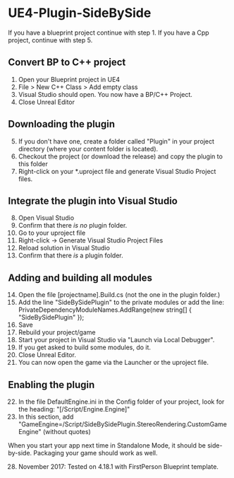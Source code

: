# UE4-Plugin-SideBySide

If you have a blueprint project continue with step 1.
If you have a Cpp project, continue with step 5.

## Convert BP to C++ project
1. Open your Blueprint project in UE4
2. File > New C++ Class > Add empty class
3. Visual Studio should open. You now have a BP/C++ Project.
4. Close Unreal Editor

## Downloading the plugin
5. If you don't have one, create a folder called "Plugin" in your project directory (where your content folder is located).
6. Checkout the project (or download the release) and copy the plugin to this folder
7. Right-click on your *.uproject  file and generate Visual Studio Project files.

## Integrate the plugin into Visual Studio
8. Open Visual Studio
9. Confirm that there _is no_ plugin folder.
10. Go to your uproject file
11. Right-click -> Generate Visual Studio Project Files
12. Reload solution in Visual Studio
13. Confirm that there _is_ a plugin folder.

## Adding and building all modules
14. Open the file [projectname].Build.cs (not the one in the plugin folder.)
15. Add the line "SideBySidePlugin" to the private modules or add the line:
	PrivateDependencyModuleNames.AddRange(new string[] { "SideBySidePlugin" });
16. Save
17. Rebuild your project/game
18. Start your project in Visual Studio via "Launch via Local Debugger".
19. If you get asked to build some modules, do it.
20. Close Unreal Editor.
21. You can now open the game via the Launcher or the uproject file.

## Enabling the plugin
22. In the file DefaultEngine.ini in the Config folder of your project, look for the heading: "[/Script/Engine.Engine]"
23. In this section, add "GameEngine=/Script/SideBySidePlugin.StereoRendering.CustomGameEngine" (without quotes)

When you start your app next time in Standalone Mode, it should be side-by-side.
Packaging your game should work as well.

28. November 2017: Tested on 4.18.1 with FirstPerson Blueprint template.


